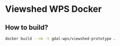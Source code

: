 # Viewshed WPS Docker
## How to build?

```bash
docker build --rm -t gdal-wps/viewshed-prototype .
```